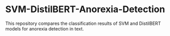 # SVM-DistilBERT-Anorexia-Detection
This repository compares the classification results of SVM and DistilBERT models for anorexia detection in text.
